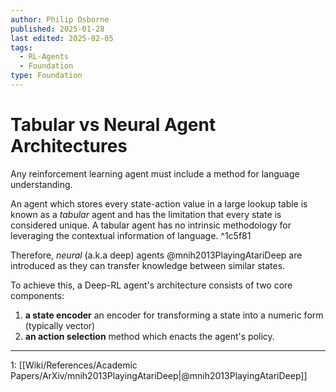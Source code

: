 ```yaml
---
author: Philip Osborne
published: 2025-01-28
last edited: 2025-02-05
tags:
  - RL-Agents
  - Foundation
type: Foundation
---
```


# Tabular vs Neural Agent Architectures

Any reinforcement learning agent must include a method for language understanding. 

An agent which stores every state-action value in a large lookup table is known as a *tabular* agent and has the limitation that every state is considered unique. A tabular agent has no intrinsic methodology for leveraging the contextual information of language.  ^1c5f81

Therefore, *neural* (a.k.a deep) agents @mnih2013PlayingAtariDeep are introduced as they can transfer knowledge between similar states. 

To achieve this, a Deep-RL agent's architecture consists of two core components: 
1) **a state encoder** an encoder for transforming a state into a numeric form (typically vector)
2) **an action selection** method which enacts the agent's policy.

---
1: [[Wiki/References/Academic Papers/ArXiv/mnih2013PlayingAtariDeep|@mnih2013PlayingAtariDeep]]
